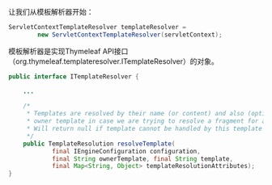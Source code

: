 让我们从模板解析器开始：


```java
ServletContextTemplateResolver templateResolver = 
        new ServletContextTemplateResolver(servletContext);
```


模板解析器是实现Thymeleaf API接口（org.thymeleaf.templateresolver.ITemplateResolver）的对象。


```java
public interface ITemplateResolver {

    ...
  
    /*
     * Templates are resolved by their name (or content) and also (optionally) their 
     * owner template in case we are trying to resolve a fragment for another template.
     * Will return null if template cannot be handled by this template resolver.
     */
    public TemplateResolution resolveTemplate(
            final IEngineConfiguration configuration,
            final String ownerTemplate, final String template,
            final Map<String, Object> templateResolutionAttributes);
}

```

